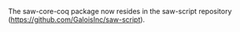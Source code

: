 The saw-core-coq package now resides in the saw-script repository (https://github.com/GaloisInc/saw-script).
